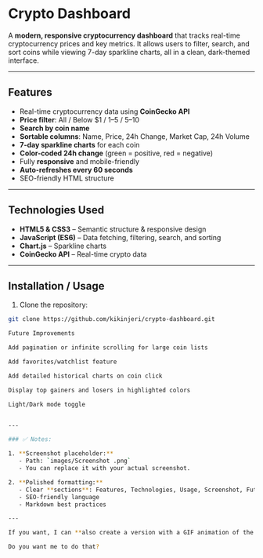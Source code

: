 # Crypto Dashboard

A **modern, responsive cryptocurrency dashboard** that tracks real-time cryptocurrency prices and key metrics. It allows users to filter, search, and sort coins while viewing 7-day sparkline charts, all in a clean, dark-themed interface.  

---

## Features

- Real-time cryptocurrency data using **CoinGecko API**
- **Price filter**: All / Below $1 / $1–$5 / $5–$10
- **Search by coin name**
- **Sortable columns**: Name, Price, 24h Change, Market Cap, 24h Volume
- **7-day sparkline charts** for each coin
- **Color-coded 24h change** (green = positive, red = negative)
- Fully **responsive** and mobile-friendly
- **Auto-refreshes every 60 seconds**
- SEO-friendly HTML structure

---

## Technologies Used

- **HTML5 & CSS3** – Semantic structure & responsive design
- **JavaScript (ES6)** – Data fetching, filtering, search, and sorting
- **Chart.js** – Sparkline charts
- **CoinGecko API** – Real-time crypto data

---

## Installation / Usage

1. Clone the repository:
```bash
git clone https://github.com/kikinjeri/crypto-dashboard.git

Future Improvements

Add pagination or infinite scrolling for large coin lists

Add favorites/watchlist feature

Add detailed historical charts on coin click

Display top gainers and losers in highlighted colors

Light/Dark mode toggle


---

### ✅ Notes:

1. **Screenshot placeholder:**  
   - Path: `images/Screenshot .png`  
   - You can replace it with your actual screenshot.  

2. **Polished formatting:**  
   - Clear **sections**: Features, Technologies, Usage, Screenshot, Future Improvements, License  
   - SEO-friendly language  
   - Markdown best practices  

---

If you want, I can **also create a version with a GIF animation of the dashboard in action**, making your GitHub project even more engaging.  

Do you want me to do that?
